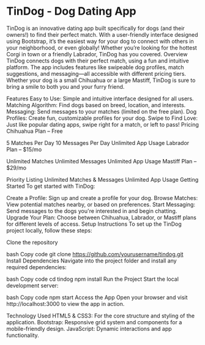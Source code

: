 # **TinDog - Dog Dating App**
TinDog is an innovative dating app built specifically for dogs (and their owners!) to find their perfect match. With a user-friendly interface designed using Bootstrap, it’s the easiest way for your dog to connect with others in your neighborhood, or even globally! Whether you’re looking for the hottest Corgi in town or a friendly Labrador, TinDog has you covered.
Overview
TinDog connects dogs with their perfect match, using a fun and intuitive platform. The app includes features like swipeable dog profiles, match suggestions, and messaging—all accessible with different pricing tiers. Whether your dog is a small Chihuahua or a large Mastiff, TinDog is sure to bring a smile to both you and your furry friend.

Features
Easy to Use: Simple and intuitive interface designed for all users.
Matching Algorithm: Find dogs based on breed, location, and interests.
Messaging: Send messages to your matches (limited on the free plan).
Dog Profiles: Create fun, customizable profiles for your dog.
Swipe to Find Love: Just like popular dating apps, swipe right for a match, or left to pass!
Pricing
Chihuahua Plan – Free

5 Matches Per Day
10 Messages Per Day
Unlimited App Usage
Labrador Plan – $15/mo

Unlimited Matches
Unlimited Messages
Unlimited App Usage
Mastiff Plan – $29/mo

Priority Listing
Unlimited Matches & Messages
Unlimited App Usage
Getting Started
To get started with TinDog:

Create a Profile: Sign up and create a profile for your dog.
Browse Matches: View potential matches nearby, or based on preferences.
Start Messaging: Send messages to the dogs you're interested in and begin chatting.
Upgrade Your Plan: Choose between Chihuahua, Labrador, or Mastiff plans for different levels of access.
Setup Instructions
To set up the TinDog project locally, follow these steps:

Clone the repository

bash
Copy code
git clone https://github.com/yourusername/tindog.git
Install Dependencies
Navigate into the project folder and install any required dependencies:

bash
Copy code
cd tindog
npm install
Run the Project
Start the local development server:

bash
Copy code
npm start
Access the App
Open your browser and visit http://localhost:3000 to view the app in action.

Technology Used
HTML5 & CSS3: For the core structure and styling of the application.
Bootstrap: Responsive grid system and components for a mobile-friendly design.
JavaScript: Dynamic interactions and app functionality.
